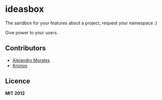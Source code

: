 
# ideasbox

The sandbox for your features about a project, request your namespace :)

Give power to your users.

## Contributors

- [Alejandro Morales](http://alejandromorales.co.cc)
- [Kronos](http://github.com/alejandromg/kronos 'npm install kronos') 

## Licence
 
**MIT 2012**
